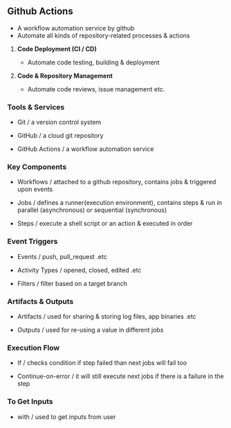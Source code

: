 ## Github Actions

- A workflow automation service by github
- Automate all kinds of repository-related processes & actions

1. **Code Deployment (CI / CD)**

   - Automate code testing, building & deployment

2. **Code & Repository Management**

   - Automate code reviews, issue management etc.

### Tools & Services

- Git / a version control system

- GitHub / a cloud git repository

- GitHub Actions / a workflow automation service

### Key Components

- Workflows / attached to a github repository, contains jobs & triggered upon events

- Jobs / defines a runner(execution environment), contains steps & run in parallel (asynchronous) or sequential (synchronous)

- Steps / execute a shell script or an action & executed in order

### Event Triggers

- Events / push, pull_request .etc

- Activity Types / opened, closed, edited .etc

- Filters / filter based on a target branch

### Artifacts & Outputs

- Artifacts / used for sharing & storing log files, app binaries .etc

- Outputs / used for re-using a value in different jobs

### Execution Flow

- If / checks condition if step failed than next jobs will fail too

- Continue-on-error / it will still execute next jobs if there is a failure in the step

### To Get Inputs

- with / used to get inputs from user
